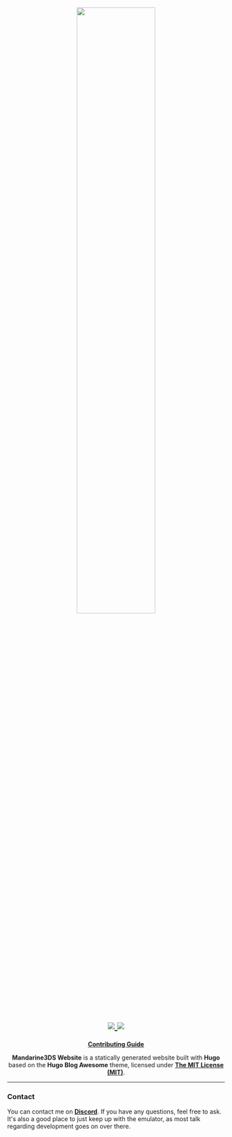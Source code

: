 <h1 align="center">
    <a href="https://github.com/mandarine3ds/mandarine" target="_blank">
        <img height="60%" width="60%" src="https://github.com/mandarine3ds/mandarine/blob/master/assets/mandarine.png"><br>
    </a>
    <a href="https://discord.gg/8xjMHWEuf6" target="_blank">
        <img src="https://dcbadge.vercel.app/api/server/8xjMHWEuf6">
    </a>
    <a href="https://github.com/strato-emu/strato-emu.github.io/actions/workflows/hugo.yml" target="_blank">
        <img src="https://github.com/mandarine3ds/mandarine3ds.github.io/actions/workflows/hugo.yml/badge.svg"><br>
    </a>
</h1>

<p align="center">
    <b><a href="CONTRIBUTING.md">Contributing Guide</a></b>
</p>

<p align="center">
  <b>Mandarine3DS Website</b> is a statically generated website built with <b>Hugo</b> based on the <b>Hugo Blog Awesome</b> theme, licensed under <a href="LICENSE"><b>The MIT License (MIT)</b></a>.
</p>

---

### Contact

You can contact me on **[Discord](https://discord.gg/8xjMHWEuf6)**. If you have any questions, feel free to ask. It's also a good place to just keep up with the emulator, as most talk regarding development goes on over there.
